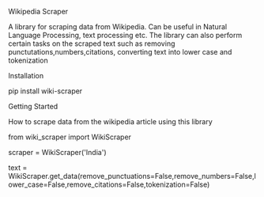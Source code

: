 Wikipedia Scraper

A library for scraping data from Wikipedia. Can be useful in Natural Language Processing, text processing etc. The library can also perform certain tasks on the scraped text such as removing punctutations,numbers,citations, converting text into lower case and tokenization

Installation

pip install wiki-scraper

Getting Started

How to scrape data from the wikipedia article using this library

from wiki_scraper import WikiScraper

scraper = WikiScraper('India')

text = WikiScraper.get_data(remove_punctuations=False,remove_numbers=False,lower_case=False,remove_citations=False,tokenization=False)

